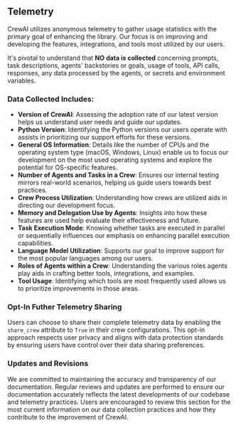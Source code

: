 ## Telemetry

CrewAI utilizes anonymous telemetry to gather usage statistics with the primary goal of enhancing the library. Our focus is on improving and developing the features, integrations, and tools most utilized by our users.

It's pivotal to understand that **NO data is collected** concerning prompts, task descriptions, agents' backstories or goals, usage of tools, API calls, responses, any data processed by the agents, or secrets and environment variables.

### Data Collected Includes:
- **Version of CrewAI**: Assessing the adoption rate of our latest version helps us understand user needs and guide our updates.
- **Python Version**: Identifying the Python versions our users operate with assists in prioritizing our support efforts for these versions.
- **General OS Information**: Details like the number of CPUs and the operating system type (macOS, Windows, Linux) enable us to focus our development on the most used operating systems and explore the potential for OS-specific features.
- **Number of Agents and Tasks in a Crew**: Ensures our internal testing mirrors real-world scenarios, helping us guide users towards best practices.
- **Crew Process Utilization**: Understanding how crews are utilized aids in directing our development focus.
- **Memory and Delegation Use by Agents**: Insights into how these features are used help evaluate their effectiveness and future.
- **Task Execution Mode**: Knowing whether tasks are executed in parallel or sequentially influences our emphasis on enhancing parallel execution capabilities.
- **Language Model Utilization**: Supports our goal to improve support for the most popular languages among our users.
- **Roles of Agents within a Crew**: Understanding the various roles agents play aids in crafting better tools, integrations, and examples.
- **Tool Usage**: Identifying which tools are most frequently used allows us to prioritize improvements in those areas.

### Opt-In Futher Telemetry Sharing
Users can choose to share their complete telemetry data by enabling the `share_crew` attribute to `True` in their crew configurations. This opt-in approach respects user privacy and aligns with data protection standards by ensuring users have control over their data sharing preferences.

### Updates and Revisions
We are committed to maintaining the accuracy and transparency of our documentation. Regular reviews and updates are performed to ensure our documentation accurately reflects the latest developments of our codebase and telemetry practices. Users are encouraged to review this section for the most current information on our data collection practices and how they contribute to the improvement of CrewAI.
